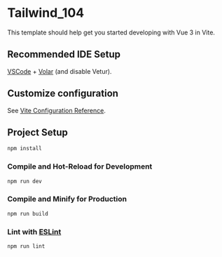 # Tailwind_104

This template should help get you started developing with Vue 3 in Vite.

## Recommended IDE Setup

[VSCode](https://code.visualstudio.com/) + [Volar](https://marketplace.visualstudio.com/items?itemName=Vue.volar) (and disable Vetur).

## Customize configuration

See [Vite Configuration Reference](https://vitejs.dev/config/).

## Project Setup

```sh
npm install
```

### Compile and Hot-Reload for Development

```sh
npm run dev
```

### Compile and Minify for Production

```sh
npm run build
```

### Lint with [ESLint](https://eslint.org/)

```sh
npm run lint
```

<!-- 
問題處理 : 
** Header 問題會有點小麻煩、搜尋框也是 => 在小板面時有點難處理 **

1. 搜尋框 resize 那裡不能用 resize 處理
2. 工作快訊那裡在版面縮小時要額外處理 RWD
3. 背景問題 => 顏色區塊問題
-->
